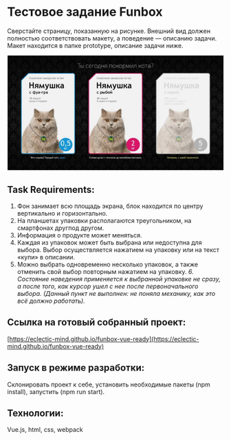 # Тестовое задание Funbox

Сверстайте страницу, показанную на рисунке. Внешний вид должен полностью соответствовать макету, а поведение — описанию задачи. Макет находится в папке prototype, описание задачи ниже.

![Funbox layout](layout.jpg)

## Task Requirements:

1. Фон занимает всю площадь экрана, блок находится по центру вертикально и горизонтально.
2. На планшетах упаковки располагаются треугольником, на смартфонах другпод другом.
3. Информация о продукте может меняться.
4. Каждая из упаковок может быть выбрана или недоступна для выбора. Выбор осуществляется нажатием на упаковку или на текст «купи» в описании.
5. Можно выбрать одновременно несколько упаковок, а также отменить свой выбор повторным нажатием на упаковку.
*6. Состояние наведения применяется к выбранной упаковке не сразу, а после того, как курсор ушел с нее после первоначального выбора. (Данный  пункт не выполнен: не поняла механику, как это всё должно работать).*

## Ссылка на готовый собранный проект: 

[https://eclectic-mind.github.io/funbox-vue-ready](https://eclectic-mind.github.io/funbox-vue-ready)

## Запуск в режиме разработки: 

Склонировать проект к себе, установить необходимые пакеты (npm install), запустить (npm run start).

## Технологии: 

Vue.js, html, css, webpack

